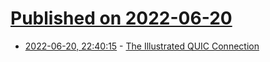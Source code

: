 # [Published on 2022-06-20](index.md)

* [2022-06-20, 22:40:15](https://news.ycombinator.com/item?id=31817144) - [The Illustrated QUIC Connection](https://quic.ulfheim.net/)
